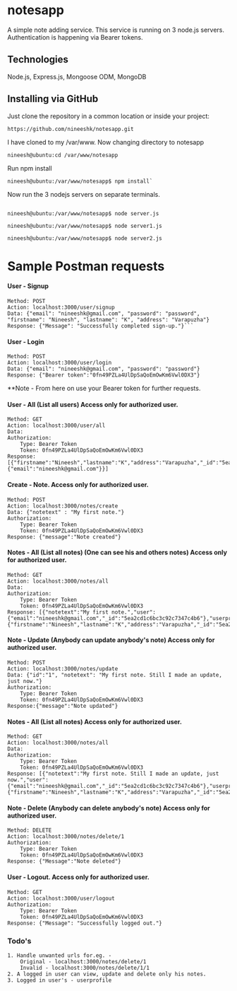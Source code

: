 # notesapp
A simple note adding service. This service is running on 3 node.js servers. 
Authentication is happening via Bearer tokens.
## Technologies
Node.js, Express.js, Mongoose ODM, MongoDB
## Installing via GitHub
Just clone the repository in a common location or inside your project:
```
https://github.com/nineeshk/notesapp.git
```
I have cloned to my /var/www. Now changing directory to notesapp
```
nineesh@ubuntu:cd /var/www/notesapp
```
Run npm install
```
nineesh@ubuntu:/var/www/notesapp$ npm install`
```
Now run the 3 nodejs servers on separate terminals.

```

nineesh@ubuntu:/var/www/notesapp$ node server.js

nineesh@ubuntu:/var/www/notesapp$ node server1.js

nineesh@ubuntu:/var/www/notesapp$ node server2.js

```

# Sample Postman requests
#### User - Signup
```
Method: POST
Action: localhost:3000/user/signup
Data: {"email": "nineeshk@gmail.com", "password": "password", "firstname": "Nineesh", "lastname": "K", "address": "Varapuzha"}
Response: {"Message": "Successfully completed sign-up."}```
```
#### User - Login
```
Method: POST
Action: localhost:3000/user/login
Data: {"email": "nineeshk@gmail.com", "password": "password"}
Response: {"Bearer token":"0fn49PZLa4UlDpSaQoEmOwKm6Vwl0DX3"}

```
**Note - From here on use your Bearer token for further requests.

#### User - All (List all users) Access only for authorized user.
```
Method: GET
Action: localhost:3000/user/all
Data: 
Authorization: 
	Type: Bearer Token
	Token: 0fn49PZLa4UlDpSaQoEmOwKm6Vwl0DX3
Response: [{"firstname":"Nineesh","lastname":"K","address":"Varapuzha","_id":"5ea2cd1d6bc3c92c7347c4b7","user":{"email":"nineeshk@gmail.com"}}]
```
#### Create - Note. Access only for authorized user.
```
Method: POST
Action: localhost:3000/notes/create
Data: {"notetext" : "My first note."}
Authorization: 
	Type: Bearer Token
	Token: 0fn49PZLa4UlDpSaQoEmOwKm6Vwl0DX3
Response: {"message":"Note created"}
```
#### Notes - All (List all notes) (One can see his and others notes) Access only for authorized user.
```
Method: GET
Action: localhost:3000/notes/all
Data: 
Authorization: 
	Type: Bearer Token
	Token: 0fn49PZLa4UlDpSaQoEmOwKm6Vwl0DX3
Response: [{"notetext":"My first note.","user":{"email":"nineeshk@gmail.com","_id":"5ea2cd1c6bc3c92c7347c4b6"},"userprofile":{"firstname":"Nineesh","lastname":"K","address":"Varapuzha","_id":"5ea2cd1d6bc3c92c7347c4b7"},"notesid":1}]
```
#### Note - Update (Anybody can update anybody's note) Access only for authorized user.
```
Method: POST
Action: localhost:3000/notes/update
Data: {"id":"1", "notetext": "My first note. Still I made an update, just now."}
Authorization: 
	Type: Bearer Token
	Token: 0fn49PZLa4UlDpSaQoEmOwKm6Vwl0DX3
Response:{"message":"Note updated"}
```
#### Notes - All (List all notes) Access only for authorized user.
```
Method: GET
Action: localhost:3000/notes/all
Data: 
Authorization: 
	Type: Bearer Token
	Token: 0fn49PZLa4UlDpSaQoEmOwKm6Vwl0DX3
Response: [{"notetext":"My first note. Still I made an update, just now.","user":{"email":"nineeshk@gmail.com","_id":"5ea2cd1c6bc3c92c7347c4b6"},"userprofile":{"firstname":"Nineesh","lastname":"K","address":"Varapuzha","_id":"5ea2cd1d6bc3c92c7347c4b7"},"notesid":1}]
```
#### Note - Delete (Anybody can delete anybody's note) Access only for authorized user.
```
Method: DELETE
Action: localhost:3000/notes/delete/1
Authorization: 
	Type: Bearer Token
	Token: 0fn49PZLa4UlDpSaQoEmOwKm6Vwl0DX3
Response: {"Message":"Note deleted"}
```
#### User - Logout. Access only for authorized user.
```
Method: GET
Action: localhost:3000/user/logout
Authorization: 
	Type: Bearer Token
	Token: 0fn49PZLa4UlDpSaQoEmOwKm6Vwl0DX3
Response: {"Message": "Successfully logged out."}
```
### Todo's
```
1. Handle unwanted urls for.eg. - 
	Original - localhost:3000/notes/delete/1
	Invalid - localhost:3000/notes/delete/1/1
2. A logged in user can view, update and delete only his notes.
3. Logged in user's - userprofile

```

